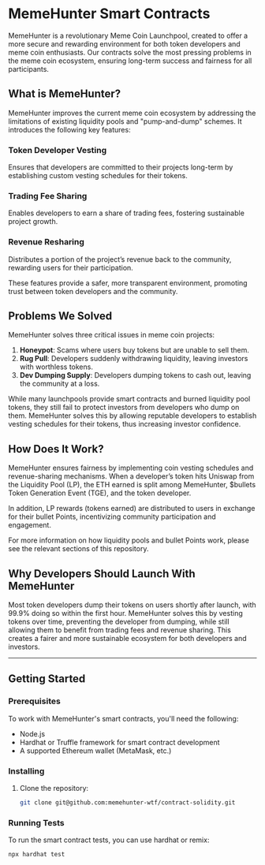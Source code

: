 # MemeHunter Smart Contracts

MemeHunter is a revolutionary Meme Coin Launchpool, created to offer a more secure and rewarding environment for both token developers and meme coin enthusiasts. Our contracts solve the most pressing problems in the meme coin ecosystem, ensuring long-term success and fairness for all participants.

## What is MemeHunter?

MemeHunter improves the current meme coin ecosystem by addressing the limitations of existing liquidity pools and "pump-and-dump" schemes. It introduces the following key features:

### Token Developer Vesting
Ensures that developers are committed to their projects long-term by establishing custom vesting schedules for their tokens.

### Trading Fee Sharing
Enables developers to earn a share of trading fees, fostering sustainable project growth.

### Revenue Resharing
Distributes a portion of the project’s revenue back to the community, rewarding users for their participation.

These features provide a safer, more transparent environment, promoting trust between token developers and the community.

## Problems We Solved

MemeHunter solves three critical issues in meme coin projects:

1. **Honeypot**: Scams where users buy tokens but are unable to sell them.
2. **Rug Pull**: Developers suddenly withdrawing liquidity, leaving investors with worthless tokens.
3. **Dev Dumping Supply**: Developers dumping tokens to cash out, leaving the community at a loss.

While many launchpools provide smart contracts and burned liquidity pool tokens, they still fail to protect investors from developers who dump on them. MemeHunter solves this by allowing reputable developers to establish vesting schedules for their tokens, thus increasing investor confidence.

## How Does It Work?

MemeHunter ensures fairness by implementing coin vesting schedules and revenue-sharing mechanisms. When a developer’s token hits Uniswap from the Liquidity Pool (LP), the ETH earned is split among MemeHunter, $bullets Token Generation Event (TGE), and the token developer.

In addition, LP rewards (tokens earned) are distributed to users in exchange for their bullet Points, incentivizing community participation and engagement.

For more information on how liquidity pools and bullet Points work, please see the relevant sections of this repository.

## Why Developers Should Launch With MemeHunter

Most token developers dump their tokens on users shortly after launch, with 99.9% doing so within the first hour. MemeHunter solves this by vesting tokens over time, preventing the developer from dumping, while still allowing them to benefit from trading fees and revenue sharing. This creates a fairer and more sustainable ecosystem for both developers and investors.

---

## Getting Started

### Prerequisites

To work with MemeHunter's smart contracts, you'll need the following:

- Node.js
- Hardhat or Truffle framework for smart contract development
- A supported Ethereum wallet (MetaMask, etc.)

### Installing

1. Clone the repository:

    ```bash
    git clone git@github.com:memehunter-wtf/contract-solidity.git
    ```

### Running Tests

To run the smart contract tests, you can use hardhat or remix:

```bash
npx hardhat test
